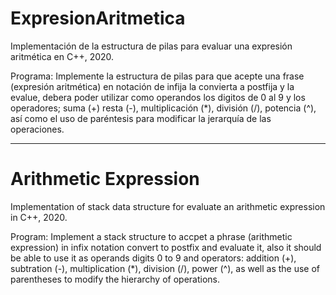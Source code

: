 # ExpresionAritmetica
Implementación de la estructura de pilas para evaluar una expresión aritmética en C++,  2020.

Programa: Implemente la estructura de pilas para que acepte una frase (expresión aritmética) 
    en  notación de infija la convierta a postfija y la evalue, debera poder utilizar como operandos
    los digitos de 0 al 9 y los operadores; suma (+) resta (-), multiplicación (*), división (/), 
    potencia (^), así como el uso de paréntesis para modificar la jerarquía de las operaciones.
__________________________________________
# Arithmetic Expression
Implementation of stack data structure for evaluate an arithmetic expression in C++, 2020.

Program: Implement a stack structure to accpet a phrase (arithmetic expression) 
        in infix notation convert to postfix and evaluate it, also it should be able to use it as operands 
        digits 0 to 9 and operators: addition (+), subtration (-), multiplication (*), division (/), power (^), 
        as well as the use of parentheses to modify the hierarchy of operations.
